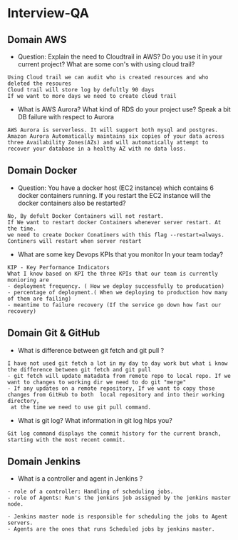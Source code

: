 # Interview-QA

## Domain AWS

- Question: Explain the need to Cloudtrail in AWS? Do you use it in your current project? What are some con's with using cloud trail?
```
Using Cloud trail we can audit who is created resources and who deleted the resoures 
Cloud trail will store log by defultly 90 days 
If we want to more days we need to create cloud trail
```
- What is AWS Aurora? What kind of RDS do your project use? Speak a bit DB failure with respect to Aurora
```
AWS Aurora is serverless. It will support both mysql and postgres.
Amazon Aurora Automatically maintains six copies of your data across three Availability Zones(AZs) and will automatically attempt to recover your database in a healthy AZ with no data loss.
```


## Domain Docker

- Question: You have a docker host (EC2 instance) which contains 6 docker containers running. If you restart the EC2 instance will the docker containers also be restarted?

```
No, By defult Docker Containers will not restart.
If We want to restart docker Containers whenever server restart. At the time.
we need to create Docker Conatiners with this flag --restart=always.
Continers will restart when server restart
```
- What are some key Devops KPIs that you monitor In your team today?
```
KIP - Key Performance Indicators
What I know based on KPI the three KPIs that our team is currently monioring are
- deployment frequency. ( How we deploy successfully to producation)
- percentage of deployment.( When we deploying to production how many of them are failing)
- meantime to failure recovery (If the service go down how fast our recovery)
```
## Domain Git & GitHub
- What is difference between git fetch and git pull ?
```
I have not used git fetch a lot in my day to day work but what i know the difference between git fetch and git pull
- git fetch will update matadata from remote repo to local repo. If we want to changes to working dir we need to do git "merge"
- If any updates on a remote repository, If we want to copy those changes from GitHub to both  local repository and into their working directory,
 at the time we need to use git pull command.
```
- What is git log? What information in git log hlps you?
```
Git log command displays the commit history for the current branch, starting with the most recent commit.
```
## Domain Jenkins
- What is a controller and agent in Jenkins ?
```
- role of a controller: Handling of scheduling jobs.
- role of Agents: Run's the jenkins job assigned by the jenkins master node.

- Jenkins master node is responsible for scheduling the jobs to Agent servers.
- Agents are the ones that runs Scheduled jobs by jenkins master.

``` 
